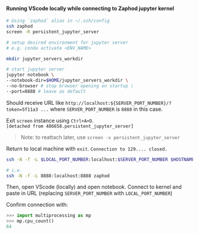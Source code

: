 #### Running VScode locally while connecting to Zaphod jupyter kernel 


```bash
# Using `zaphod` alias in ~/.ssh/config 
ssh zaphod
screen -R persistent_jupyter_server

# setup desired environment for jupyter server
# e.g. conda activate <ENV_NAME>

mkdir jupyter_servers_workdir

# start jupyter server
jupyter notebook \
--notebook-dir=$HOME/jupyter_servers_workdir \
--no-browser # stop browser opening on startup \
--port=8888 # leave as default

```
Should receive URL like `http://localhost:${SERVER_PORT_NUMBER}/?token=5f11a3 ...`
where `SERVER_PORT_NUMBER` is `8888` in this case. 

Exit `screen` instance using `Ctrl+A+D`.  
`[detached from 486658.persistent_jupyter_server]` 

> Note: to reattach later, use `screen -x persistent_jupyter_server`

Return to local machine with `exit`. 
`Connection to 129.... closed.`

```bash
ssh -N -f -L $LOCAL_PORT_NUMBER:localhost:$SERVER_PORT_NUMBER $HOSTNAME

# i.e.
ssh -N -f -L 8888:localhost:8888 zaphod
```

Then, open VScode (locally) and open notebook.  Connect to kernel and paste in URL 
(replacing `SERVER_PORT_NUMBER` with `LOCAL_PORT_NUMBER`)

Confirm connection with: 
```python
>>> import multiprocessing as mp 
>>> mp.cpu_count()
64
```
